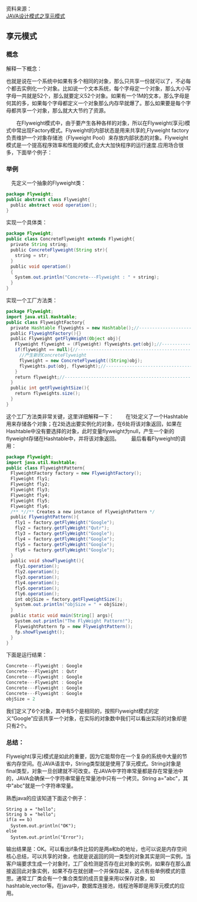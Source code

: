 资料来源：<br/>
[JAVA设计模式之享元模式](https://blog.csdn.net/jason0539/article/details/22908915)

## 享元模式

### 概念

解释一下概念：

也就是说在一个系统中如果有多个相同的对象，那么只共享一份就可以了，不必每个都去实例化一个对象。比如说一个文本系统，每个字母定一个对象，那么大小写字母一共就是52个，那么就要定义52个对象。如果有一个1M的文本，那么字母是何其的多，如果每个字母都定义一个对象那么内存早就爆了。那么如果要是每个字母都共享一个对象，那么就大大节约了资源。

　　在Flyweight模式中，由于要产生各种各样的对象，所以在Flyweight(享元)模式中常出现Factory模式。Flyweight的内部状态是用来共享的,Flyweight factory负责维护一个对象存储池（Flyweight Pool）来存放内部状态的对象。Flyweight模式是一个提高程序效率和性能的模式,会大大加快程序的运行速度.应用场合很多，下面举个例子：

### 举例

　先定义一个抽象的Flyweight类：

```java
package Flyweight;
public abstract class Flyweight{
　public abstract void operation();
}
```

实现一个具体类：

```java
package Flyweight;
public class ConcreteFlyweight extends Flyweight{
　private String string;
　public ConcreteFlyweight(String str){
　　string = str;
　}
　public void operation()
　{
　　System.out.println("Concrete---Flyweight : " + string);
　}
}
```

实现一个工厂方法类：

```java
package Flyweight;
import java.util.Hashtable;
public class FlyweightFactory{
　private Hashtable flyweights = new Hashtable();//----------------------------1
　public FlyweightFactory(){}
　public Flyweight getFlyWeight(Object obj){
　　Flyweight flyweight = (Flyweight) flyweights.get(obj);//----------------2
　　if(flyweight == null){//---------------------------------------------------3
　　　//产生新的ConcreteFlyweight
　　　flyweight = new ConcreteFlyweight((String)obj);
　　　flyweights.put(obj, flyweight);//--------------------------------------5
　　}
　　return flyweight;//---------------------------------------------------------6
　}
　public int getFlyweightSize(){
　　return flyweights.size();
　}
}
```

这个工厂方法类非常关键，这里详细解释一下：
　　在1处定义了一个Hashtable用来存储各个对象；在2处选出要实例化的对象，在6处将该对象返回，如果在Hashtable中没有要选择的对象，此时变量flyweight为null，产生一个新的flyweight存储在Hashtable中，并将该对象返回。
　　最后看看Flyweight的调用：

```java
package Flyweight;
import java.util.Hashtable;
public class FlyweightPattern{
　FlyweightFactory factory = new FlyweightFactory(); 
　Flyweight fly1;
　Flyweight fly2;
　Flyweight fly3;
　Flyweight fly4;
　Flyweight fly5;
　Flyweight fly6;
　/** *//** Creates a new instance of FlyweightPattern */
　public FlyweightPattern(){
　　fly1 = factory.getFlyWeight("Google");
　　fly2 = factory.getFlyWeight("Qutr");
　　fly3 = factory.getFlyWeight("Google");
　　fly4 = factory.getFlyWeight("Google");
　　fly5 = factory.getFlyWeight("Google");
　　fly6 = factory.getFlyWeight("Google");
　}
　public void showFlyweight(){
　　fly1.operation();
　　fly2.operation();
　　fly3.operation();
　　fly4.operation();
　　fly5.operation();
　　fly6.operation();
　　int objSize = factory.getFlyweightSize();
　　System.out.println("objSize = " + objSize);
　}
　public static void main(String[] args){
　　System.out.println("The FlyWeight Pattern!");
　　FlyweightPattern fp = new FlyweightPattern();
　　fp.showFlyweight();
　}
}
```

下面是运行结果：

```java
Concrete---Flyweight : Google
Concrete---Flyweight : Qutr
Concrete---Flyweight : Google
Concrete---Flyweight : Google
Concrete---Flyweight : Google
Concrete---Flyweight : Google
objSize = 2
```

我们定义了6个对象，其中有5个是相同的，按照Flyweight模式的定义“Google”应该共享一个对象，在实际的对象数中我们可以看出实际的对象却是只有2个。

### 总结：

Flyweight(享元)模式是如此的重要，因为它能帮你在一个复杂的系统中大量的节省内存空间。在JAVA语言中，String类型就是使用了享元模式。String对象是final类型，对象一旦创建就不可改变。在JAVA中字符串常量都是存在常量池中的，JAVA会确保一个字符串常量在常量池中只有一个拷贝。String a="abc"，其中"abc"就是一个字符串常量。

熟悉java的应该知道下面这个例子：

```
String a = "hello";
String b = "hello";
if(a == b)
　System.out.println("OK");
else
　System.out.println("Error");
```

输出结果是：OK。可以看出if条件比较的是两a和b的地址，也可以说是内存空间
核心总结，可以共享的对象，也就是说返回的同一类型的对象其实是同一实例，当客户端要求生成一个对象时，工厂会检测是否存在此对象的实例，如果存在那么直接返回此对象实例，如果不存在就创建一个并保存起来，这点有些单例模式的意思。通常工厂类会有一个集合类型的成员变量来用以保存对象，如hashtable,vector等。在java中，数据库连接池，线程池等即是用享元模式的应用。
